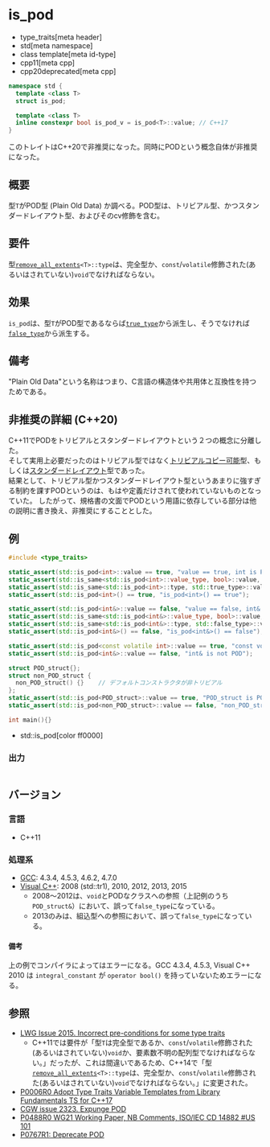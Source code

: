 # is_pod
* type_traits[meta header]
* std[meta namespace]
* class template[meta id-type]
* cpp11[meta cpp]
* cpp20deprecated[meta cpp]

```cpp
namespace std {
  template <class T>
  struct is_pod;

  template <class T>
  inline constexpr bool is_pod_v = is_pod<T>::value; // C++17
}
```

このトレイトはC++20で非推奨になった。同時にPODという概念自体が非推奨になった。

## 概要
型`T`がPOD型 (Plain Old Data) か調べる。POD型は、トリビアル型、かつスタンダードレイアウト型、およびそのcv修飾を含む。


## 要件
型[`remove_all_extents`](remove_all_extents.md)`<T>::type`は、完全型か、`const`/`volatile`修飾された(あるいはされていない)`void`でなければならない。


## 効果
`is_pod`は、型`T`がPOD型であるならば[`true_type`](true_type.md)から派生し、そうでなければ[`false_type`](false_type.md)から派生する。


## 備考
"Plain Old Data"という名称はつまり、C言語の構造体や共用体と互換性を持つためである。

## 非推奨の詳細 (C++20)

C++11でPODをトリビアルとスタンダードレイアウトという２つの概念に分離した。  
そして実用上必要だったのはトリビアル型ではなく[トリビアルコピー可能](is_trivially_copyable.md)型、もしくは[スタンダードレイアウト](is_standard_layout.md)型であった。  
結果として、トリビアル型かつスタンダードレイアウト型というあまりに強すぎる制約を課すPODというのは、もはや定義だけされて使われていないものとなっていた。
したがって、規格書の文面でPODという用語に依存している部分は他の説明に書き換え、非推奨にすることとした。

## 例
```cpp example
#include <type_traits>

static_assert(std::is_pod<int>::value == true, "value == true, int is POD");
static_assert(std::is_same<std::is_pod<int>::value_type, bool>::value, "value_type == bool");
static_assert(std::is_same<std::is_pod<int>::type, std::true_type>::value, "type == true_type");
static_assert(std::is_pod<int>() == true, "is_pod<int>() == true");

static_assert(std::is_pod<int&>::value == false, "value == false, int& is not POD");
static_assert(std::is_same<std::is_pod<int&>::value_type, bool>::value, "value_type == bool");
static_assert(std::is_same<std::is_pod<int&>::type, std::false_type>::value, "type == false_type");
static_assert(std::is_pod<int&>() == false, "is_pod<int&>() == false");

static_assert(std::is_pod<const volatile int>::value == true, "const volatile int is POD");
static_assert(std::is_pod<int&>::value == false, "int& is not POD");

struct POD_struct{};
struct non_POD_struct {
  non_POD_struct() {}    // デフォルトコンストラクタが非トリビアル
};
static_assert(std::is_pod<POD_struct>::value == true, "POD_struct is POD");
static_assert(std::is_pod<non_POD_struct>::value == false, "non_POD_struct is not POD");

int main(){}
```
* std::is_pod[color ff0000]

### 出力
```
```

## バージョン
### 言語
- C++11

### 処理系
- [GCC](/implementation.md#gcc): 4.3.4, 4.5.3, 4.6.2, 4.7.0
- [Visual C++](/implementation.md#visual_cpp): 2008 (std::tr1), 2010, 2012, 2013, 2015
	- 2008～2012は、`void`とPODなクラスへの参照（上記例のうち`POD_struct&`）において、誤って`false_type`になっている。
	- 2013のみは、組込型への参照において、誤って`false_type`になっている。

#### 備考
上の例でコンパイラによってはエラーになる。GCC 4.3.4, 4.5.3, Visual C++ 2010 は `integral_constant` が `operator bool()` を持っていないためエラーになる。


## 参照
- [LWG Issue 2015. Incorrect pre-conditions for some type traits](http://www.open-std.org/jtc1/sc22/wg21/docs/lwg-defects.html#2015)
    - C++11では要件が「型`T`は完全型であるか、`const`/`volatile`修飾された(あるいはされていない)`void`か、要素数不明の配列型でなければならない。」だったが、これは間違いであるため、C++14で「型[`remove_all_extents`](remove_all_extents.md)`<T>::type`は、完全型か、`const`/`volatile`修飾された(あるいはされていない)`void`でなければならない。」に変更された。
- [P0006R0 Adopt Type Traits Variable Templates from Library Fundamentals TS for C++17](http://www.open-std.org/jtc1/sc22/wg21/docs/papers/2015/p0006r0.html)
- [CGW issue 2323. Expunge POD](https://wg21.cmeerw.net/cwg/issue2323)
- [P0488R0 WG21 Working Paper, NB Comments, ISO/IEC CD 14882 #US 101](http://www.open-std.org/jtc1/sc22/wg21/docs/papers/2016/p0488r0.pdf#US101)
- [P0767R1: Deprecate POD](http://www.open-std.org/jtc1/sc22/wg21/docs/papers/2017/p0767r1.html)
